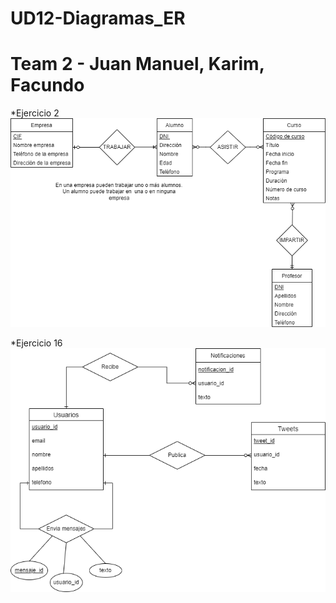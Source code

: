 # UD12-Diagramas_ER
# Team 2 - Juan Manuel, Karim, Facundo 

*Ejercicio 2
![alt text](https://github.com/C4rim-cibersegurata/UD12-Diagramas_ER/blob/main/EX2.png)

*Ejercicio 16
![alt text](https://github.com/C4rim-cibersegurata/UD12-Diagramas_ER/blob/main/EX16.png)

